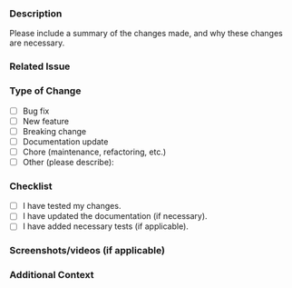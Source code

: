 ### Description

Please include a summary of the changes made, and why these changes are necessary.

### Related Issue

<!-- If this PR addresses an issue, please link to it here (e.g., `#123`). -->
<!-- related to #4, closes #9 -->

### Type of Change

- [ ] Bug fix
- [ ] New feature
- [ ] Breaking change
- [ ] Documentation update
- [ ] Chore (maintenance, refactoring, etc.)
- [ ] Other (please describe):

### Checklist

<!-- Please check the items that apply and make sure to complete them before submitting your PR. -->

- [ ] I have tested my changes.
- [ ] I have updated the documentation (if necessary).
- [ ] I have added necessary tests (if applicable).

### Screenshots/videos (if applicable)

<!-- If your changes include visual updates, please include screenshots/gifs/videos here. -->

### Additional Context

<!-- Any other information or context that is helpful to understand your changes (e.g., implementation details, reasoning,
etc.). -->
